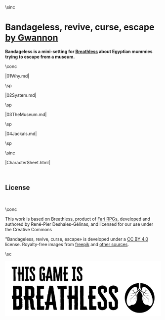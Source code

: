 \sinc

# Bandageless, revive, curse, escape [by Gwannon](https://gwannon.itch.io/bandageless-breathless)

**Bandageless is a mini-setting for [Breathless](https://farirpgs.com/breathless/creator-kit) about Egyptian mummies trying to escape from a museum.**

\conc

|01Why.md|

\sp

|02System.md|

\sp

|03TheMuseum.md|

\sp

|04Jackals.md|

\sp

\sinc

|CharacterSheet.html|

&nbsp;

## License

&nbsp;

\conc

This work is based on Breathless, product of [Fari RPGs](https://farirpgs.com), developed and authored by René-Pier Deshaies-Gélinas, and licensed for our use under the Creative Commons

"Bandageless, revive, curse, escape» is developed under a [CC BY 4.0](https://creativecommons.org/licenses/by/4.0/legalcode.es) license. Royalty-free images from [freepik](https://www.freepik.com/) and [other sources](https://github.com/gwannon/ideasRoleras/blob/main/Bandageless/README.md).

\sc

[![This game is Breathless](./images/breathless.png "This game is Breathless")](https://farirpgs.com/breathless/creator-kit "This game is Breathless")
